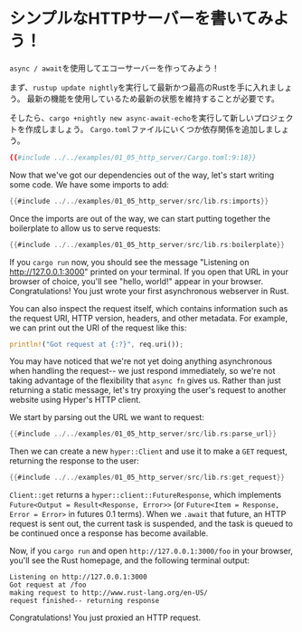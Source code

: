 # シンプルなHTTPサーバーを書いてみよう！

`async / await`を使用してエコーサーバーを作ってみよう！

まず、`rustup update nightly`を実行して最新かつ最高のRustを手に入れましょう。
最新の機能を使用しているため最新の状態を維持することが必要です。

そしたら、`cargo +nightly new async-await-echo`を実行して新しいプロジェクトを作成しましょう。
`Cargo.toml`ファイルにいくつか依存関係を追加しましょう。

```toml
{{#include ../../examples/01_05_http_server/Cargo.toml:9:18}}
```

Now that we've got our dependencies out of the way, let's start writing some
code. We have some imports to add:

```rust
{{#include ../../examples/01_05_http_server/src/lib.rs:imports}}
```

Once the imports are out of the way, we can start putting together the
boilerplate to allow us to serve requests:

```rust
{{#include ../../examples/01_05_http_server/src/lib.rs:boilerplate}}
```

If you `cargo run` now, you should see the message "Listening on
http://127.0.0.1:3000" printed on your terminal. If you open that URL in your
browser of choice, you'll see "hello, world!" appear in your browser.
Congratulations! You just wrote your first asynchronous webserver in Rust.

You can also inspect the request itself, which contains information such as
the request URI, HTTP version, headers, and other metadata. For example, we
can print out the URI of the request like this:

```rust
println!("Got request at {:?}", req.uri());
```

You may have noticed that we're not yet doing
anything asynchronous when handling the request-- we just respond immediately,
so we're not taking advantage of the flexibility that `async fn` gives us.
Rather than just returning a static message, let's try proxying the user's
request to another website using Hyper's HTTP client.

We start by parsing out the URL we want to request:

```rust
{{#include ../../examples/01_05_http_server/src/lib.rs:parse_url}}
```

Then we can create a new `hyper::Client` and use it to make a `GET` request,
returning the response to the user:

```rust
{{#include ../../examples/01_05_http_server/src/lib.rs:get_request}}
```

`Client::get` returns a `hyper::client::FutureResponse`, which implements
`Future<Output = Result<Response, Error>>`
(or `Future<Item = Response, Error = Error>` in futures 0.1 terms).
When we `.await` that future, an HTTP request is sent out, the current task
is suspended, and the task is queued to be continued once a response has
become available.

Now, if you `cargo run` and open `http://127.0.0.1:3000/foo` in your browser,
you'll see the Rust homepage, and the following terminal output:

```
Listening on http://127.0.0.1:3000
Got request at /foo
making request to http://www.rust-lang.org/en-US/
request finished-- returning response
```

Congratulations! You just proxied an HTTP request.
